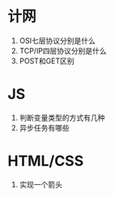 # 计网
1. OSI七层协议分别是什么
2. TCP/IP四层协议分别是什么
3. POST和GET区别


# JS
1. 判断变量类型的方式有几种
2. 异步任务有哪些


# HTML/CSS
1. 实现一个箭头